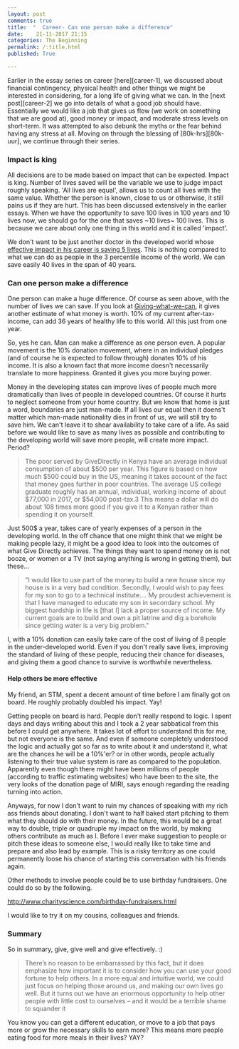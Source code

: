 ```yaml
---
layout: post
comments: true
title:  "  Career- Can one person make a difference"
date:    21-11-2017 21:15
categories: The Beginning
permalink: /:title.html
published: True

---
```


Earlier in the essay series on career [here][career-1], we discussed about financial contingency, physical health and other things we might be interested in considering, for a long life of giving what we can. In the [next post][career-2] we go into details of what a good job should have. Essentially we would like a job that gives us flow (we work on something that we are good at), good money or impact, and moderate stress levels on short-term. It was attempted to also debunk the myths or the fear behind having any stress at all. Moving on through the blessing of [80k-hrs][80k-uur], we continue through their series.

### Impact is king

All decisions are to be made based on Impact that can be expected. Impact is king. Number of lives saved will be the variable we use to judge impact roughly speaking. 'All lives are equal', allows us to count all lives with the same value. Whether the person is known, close to us or otherwise, it still pains us if they are hurt. This has been discussed extensively in the earlier essays. When we have the opportunity to save 100 lives in 100 years and 10 lives now, we should go for the one that saves ~10 lives~ 100 lives. This is because we care about only one thing in this world and it is called 'impact'.

We don't want to be just another doctor in the developed world whose [effective impact in his career is saving 5 lives][80k-one-person-diff]. This is nothing compared to what we can do as people in the 3 percentile income of the world. We can save easily 40 lives in the span of 40 years.

[80k-one-person-diff]:https://80000hours.org/career-guide/how-much-difference-can-one-person-make/

### Can one person make a difference

[giving-what-we-can]:https://www.givingwhatwecan.org/get-involved/how-rich-am-i/

One person can make a huge difference. Of course as seen above, with the number of lives we can save. If you look at [Giving-what-we-can][giving-what-we-can], it gives another estimate of what money is worth. 10% of my current after-tax-income,  can add 36 years of healthy life to this world. All this just from one year.

So, yes he can. Man can make a difference as one person even. A popular movement is the 10% donation movement, where in an individual pledges (and of course he is expected to follow through) donates 10% of his income. It is also a known fact that more income doesn't necessarily translate to more happiness. Granted it gives you more buying power.

Money in the developing states can improve lives of people much more dramatically than lives of people in developed countries. Of course it hurts to neglect someone from your home country. But we know that home is just a word, boundaries are just man-made. If all lives our equal then it doens't matter which man-made nationality dies in front of us, we will still try to save him. We can't leave it to shear availability to take care of a life. As said before we would like to save as many lives as possible and contributing to the developing world will save more people, will create more impact. Period?

> The poor served by GiveDirectly in Kenya have an average individual consumption of about $500 per year. This figure is based on how much $500 could buy in the US, meaning it takes account of the fact that money goes further in poor countries. The average US college graduate roughly has an annual, individual, working income of about $77,000 in 2017, or $54,000 post-tax.3 This means a dollar will do about 108 times more good if you give it to a Kenyan rather than spending it on yourself.

Just 500$ a year, takes care of yearly expenses of a person in the developing world. In the off chance that one might think that we might be making people lazy, it might be a good idea to look into the outcomes of what Give Directly achieves. The things they want to spend money on is not booze, or women or a TV (not saying anything is wrong in getting them), but these...

>"I would like to use part of the money to build a new house since my house is in a very bad condition. Secondly, I would wish to pay fees for my son to go to a technical institute…. My proudest achievement is that I have managed to educate my son in secondary school. My biggest hardship in life is [that I] lack a proper source of income. My current goals are to build and own a pit latrine and dig a borehole since getting water is a very big problem."

I, with a 10% donation can easily take care of the cost of living of 8 people in the under-developed world. Even if you don't really save lives, improving the standard of living of these people, reducing their chance for diseases, and giving them a good chance to survive is worthwhile nevertheless.

#### Help others be more effective

My friend, an STM, spent a decent amount of time before I am finally got on board. He roughly probably doubled his impact. Yay!

Getting people on board is hard. People don't really respond to logic. I spent days and days writing about this and I took a 2 year sabbatical from this before I could get anywhere. It takes lot of effort to understand this for me, but not everyone is the same. And even if someone completely understood the logic and actually got so far as to write about it and understand it, what are the chances he will be a 10%'er? or in other words, people actually listening to their true value system is rare as compared to the population. Apparently even though there might have been millions of people (according to traffic estimating websites) who have been to the site, the very looks of the donation page of MIRI, says enough regarding the reading turning into action.

Anyways, for now I don't want to ruin my chances of speaking with my rich ass friends about donating. I don't want to half baked start pitching to them what they should do with their money. In the future, this would be a great way to double, triple or quadruple my impact on the world, by making others contribute as much as I. Before I ever make suggestion to people or pitch these ideas to someone else, I would really like to take time and prepare and also lead by example. This is a risky territory as one could permanently loose his chance of starting this conversation with his friends again.

Other methods to involve people could be to use birthday fundraisers. One could do so by the following.

http://www.charityscience.com/birthday-fundraisers.html

I would like to try it on my cousins, colleagues and friends.

### Summary

So in summary, give, give well and give effectively. :)

>There’s no reason to be embarrassed by this fact, but it does emphasize how important it is to consider how you can use your good fortune to help others. In a more equal and intuitive world, we could just focus on helping those around us, and making our own lives go well. But it turns out we have an enormous opportunity to help other people with little cost to ourselves – and it would be a terrible shame to squander it

You know you can get a different education, or move to a job that pays more or grow the necessary skills to earn more?
This means more people eating food for more meals in their lives? YAY?

<!--
### Choosing an area to focus on

>The standard advice is to do whatever most interests you, and most people seem to end up working on whichever social problem first grabs their attention.

You cannot allow availability to choose for you what you should work on. You are not a stupid ass nigger, you have science and you have tools to make better decisions or the best decisions given little information.

The career advice by [80k hrs][80k-uur]

>Big in scale: What’s the magnitude of this problem? How much does it affect people’s lives today? How much effect will solving it have in the long-run?
>Neglected: How many people and resources are already dedicated to tackling this problem? How well allocated are the resources that are currently being dedicated to the problem? Are there good reasons why markets or governments aren’t already making progress on this problem?
>Solvable: How easy would it be to make progress on this problem? Do interventions already exist to solve this problem effectively, and how strong is the evidence behind them?
>To find the problem you should work on, also consider, personal fit. Could you become motivated to work on this problem? If you’re later in your career, do you have relevant expertise?

These are basics that you want to consider while making a decision on which problem you want to work on.

### Worlds biggest problems to be focussing on

So the [80k hrs][80k-uur] website suggests [a list][80k-list] of most pressing problems for me to work on. Taking the quiz on which problem would suit me, I think is a very wrong idea. I trust 80k's sincere research and judgement on their evaluation. However, which problem I want to work on, as is focused by 80k, depends on someother things than the most pressing situation. Personal fit is something that [80k hrs][80k-uur] has constantly been talking about. They even say:

>Finally, factor in personal fit. We don’t think everyone should work on the number one problem. If you’re a great fit for an area, you might have over 10 times as much impact as in one that doesn’t motivate you. So this could easily change your personal ranking.

>Just remember there are many ways to help solve each problem, so it’s usually possible to find work you enjoy. Moreover, it’s easier to develop new passions than most people expect.

I will look at a few problems and look into their profiles to see how I can contribute in this region.

### My profile
I look at all my friends, and the best case reachable example, is in the next few years earning 200s a year and donating around 100k, by working on data science. Maybe it is not too late to do my studies again. I have no idea how feasible this is. I have to move countries, to start with and I am already 26, not sure how much of a criterion age is.

I enjoy going deep into engineering. Answering questions or highly fundamental things, or predicting solutions for the reality, learning about things that I think are crazy (like designing a machine where in two objects are positioned at an accuracy of 100 micron, and people are able to solve complex matters). I would love to write code. I see that I have no affinity towards management. I am an engineering guy and I like solving problems. In my free time I would like to organize events ror birthdays.

Recently I found myself thinking about not leaving the place I work at as things are slowly getting more complex and interesting. Rather, I think I it takes some time to get up to speed before you go deeper into the complex dynamics of the machine that works with electrons, I would easily I feel would love to be the guy developing concepts day in and day out which result in high impact solutions for my company.

Anything challenging is welcome I guess with the addition that I would like to stay in it for a bit long, as I can become really good at it. And that everything takes time. If its not lithography or vacuum design its going to be some thing else. I don't want to sabotage the rest of my life because of the decision I took to be in this field only for one year now. Always measure in impact. But currently I am trying to understand personal fit.

I suspect doing a phd or doing things in mathematics or economics or statistics, sounds quite interesting. My point being I can. However, I need to admit although I might have good grades  in particular subjects, I didn't actually understand every single detail of it. Especially maths, parts with all the different type of domains, I never really got them. All over, I think I kept lacking some information with regard to maths. But despite my handicap, if grades were any indication, I did score quite good in subject related to dynamics, numerical methods, all involving matrices. Even with dynamics, the ultra basics for me is shaky. For example how does the equation of perturbation even work. Why does it work? At some point you see it works and you just accept such things.

How about I do some courses in economics.i.e., look at the most pressing problem, and if they say they don't really need money (money is not the bottle neck) and if they say they need researchers, why not I try to be one. I suspect it is as far-fetched as becoming a data-scientist. As in both cases an eghx has to branch to a new field spend some time there and then bolt to the US. With Economics however, I guess I can apply for a phd. The good bad and the most ugly question is why would anyone in their right mind offer you a phd instead of TOM DICK and HARRY who have done their bachelors in economics. I don't know the first thing about it. but I can learn?

Maybe I can start with a masters course and convert it to a phd? What about funding? MAn this is going to be so hard to come up with some answer regarding what I am going to do in the future.

And why did an stm say just do profiles of people you know, that should give you a good idea on what you could do and how to move to the US.

I see that I could also go in the way I am going, and slowly branch to managing high impact projects which will involve both technical and manegerial skills.

#### Skillsets

My current skillsets are being able to work in new new topics repeatedly, mild python scripting knowledge, design knowldege, problem solving analytical, Worked in the precision industry for over a year.

### Over 30 years learning new things how to use?

#### Global priorities research

Most needed are researchers, and in particular:

Researchers trained in economics, mathematics, or philosophy to develop the methodology for setting global priorities.
Researchers trained in social and natural sciences with the ability to collect data and analyse specific global problems.
and people who can do research and manegirial works.

The idea is to be of real high impact by helping other researchers and the research group to keep focus and prioritize what is important. You could also publish. My grade of 7.5/10 for my master thesis is not representative of the work I put in or the success of my project. The research direction didn't come from me, as I barely had experience in it. I trusted the faculty to give me a good assignment. Unfortunately, it was more about taking an idea and implementing it to see if it works. Went quite deep into linear algebra. I did a lot of coding, and read a lot of papers. Did everything I could with my time to solve the issue. I dived heavily into the theory, but unfortunately, I didn't think of some fundamental things that questioned the need of my research or the use of it. My goal was not to do research unfortunately, my goal was to learn from the best and learn as much as I could. I spent several hours a day working on python, I spent several months understanding the fundamentals and why things came about. But I do think I am work slow (citation needed, compared to what?)

My point is I learn quick, I work hard when I have a personal stake in the situation. I am sure I can step up and with long time spent on it I can definitely kill. Every extra hour I spend at work would mean more impact and that would be life, essentially. So great.

My current boss thinks I work fast, I pick up things quickly. He didn't expect me to finish the project I had started at the beginning of the job within one month, but guess what. I stepped in for several projects and delivered results according to him at pretty good speed. From knowing nothing in a project, I have delivered, and I continue to deliver, its everyday bro.

But, I don't have an economics degree/math/philosophy. In fact economics is something that I have never done. Managing I guess I can. I have never really done it though, other than organising events and some leadership here and there. I am NOT a natural leader, I don't always lead, it depends on the 'status' at a location. If people are indecisive, I can tell them what to do.

Off the bat they say money is not really the bottle neck here. Of course I could donate, but
#### Health in poor countries

A very close to my heart kind of thing. Every human can connect with it.

> Every year around ten million people in poorer countries die of illnesses that can be very cheaply prevented or managed, including malaria, HIV, tuberculosis and diarrhoea. Tens of millions more suffer from persistent undernutrition or parasitic diseases that cause them to be less mentally and physically capable than they otherwise would be.

>Options for working on the problem include serving as a donor to effective projects, working as an economist in intergovernmental organizations such as the World Bank or World Health Organization, or starting or working in a non-profit that scales up proven treatments.

Wow, is economics king? Everywhere they seem to need economists, I guess one creates more impact not by donating, but by working effectively. Period. Wow the work that 80k hrs is doing is incredible. I could be that economist.

An idea could be during the month that I am in india, I could do a course in economics and a course in data science. I am quite inclined to do these as it would free me from the burden of writing. and I honestly wouldn't mind working on these for 4 hrs a day even. Have some pretty decent deadlines and in those 36 days actually crack something.

These two seem to repeating themselves time and again and show themselves in diffenet colors. As a data scientist I could always work on other problems elsewhere with the power I wield.

No points for guessing that somehow an economics phd will help!

>What skill sets and resources are most needed?
The ability to fundraise large sums, or move money within bureaucracies to better projects.
People with on-the-ground logistical skills in international development (i.e. the kind of person who could get 100,000 malaria nets distributed in Africa).
Entrepreneurs (mostly in non-profits but also sometimes for-profits) who could found one of these charities.
Development economists and cost-effectiveness researchers, including economists, statisticians and disease control experts.
Money to fund GiveWell recommended charities.
We think that people capable of starting outstanding projects in this area are likely to be able to attract the necessary funding, making the area mostly talent constrained.

Of course donating is an option, but it needs to be evaluated what could be my contribution. For example, maybe I can hire to economicians to work on this topic for me. How about that?

Impression I get, money is not really the problem, this problem is only sometimes recommended.

I will come back to this, having first gone a full circle on what needs to be done in this world to begin with?

#### Artificail intelligence

Looking at [this video][ai-video] it definitely puts the fear of AI into everybody. The arguments made are strong. A gist is that AI has all the necessary ingredients to become the next industrial revolution. The growth would be super quick, once stable AI is made that can think for itself. The issue lies in understanding what should be the morals of an AI. Cause the AI can quickly become too powerful as it has an almost infinite memory and it can possibly not be controlled. When wielded right it could be the most powerful.


Looking at this the picture I get is that I can't reallyu work for it other than in a manegerial role, a role that brings huge funding and the like. Economists don't really haave a role but policy makers are also wanted here.

Earning to give is an option. There seems to be a surplus with big institutions that would typically get academic funding, but there is hardly any with orgs like MIRI. Donating to them is still an option.




[ai-video]:https://youtu.be/MnT1xgZgkpk


#### donating

This seems like a great option. As I said earlier in this post, I see myself in comparitive roles where I might actually be. I suspect at max if I moved to data science, I could earn about 200k on a really good year of which 100k should be easy to give. Where I give this money, is easy I think. I will look at the current scenario of as in the [80 k webiste][80k-list] and donate to which scenario has a bottleneck with money. Every year I could evaluate my decision. Or maybe I should just look at places like givewell, which can reliably convert your money to people in the most efficient way known. Maybe a mix of both, as some things are hard to evaluate.

One thing that suprises me is that there are only 2500 people who have pledged the 10% thing. The way I see the pop up on 80k website often, especially in global prio research suggesting that they want to do one on one help, is only suggesting to me that , considering their budget of 115 pounds, that there are few people and few people working on these things.

Maybe data science can take me further than I need to go?

>You’re a good fit for a higher earning option. Don’t become a consultant if you’d hate it – you’ll be more likely to burn out and put your career in a worse long-term position, and you won’t earn that much anyway. Even if you only care about your impact, it’s important to be good at your job.
You want to gain skills in a higher earning option (for use in more direct work later on), and earning to give could help you to stay engaged with social impact while you do so. (In the next article we explain why it’s important to gain “career capital”.)
You’re very uncertain about which problems are most pressing. Earning to give provides the most flexibility because you can easily change where you donate, or even save the money and give later.
You want to contribute to an area that is more funding-constrained rather than talent constrained.
In fact, if you’re especially focused on the global problems we think are most pressing, especially within the effective altruism community, then we don’t think earning to give should be your first choice. This is because these areas seem more talent constrained than funding constrained. Instead, we recommend trying to first contribute directly, in effective non-profits, government or research.

More red flags,  dont make it your first option.

Earning to give is recommended only if it is a good fit. And for example, the current job or data science, both should work well I suspect!


[80k-list]:https://80000hours.org/articles/cause-selection/



https://80000hours.org/articles/earning-to-give/#whats-the-best-way-to-earn-to-give

>Look for an option where you have great personal fit – the chance to excel – that satisfies the following:

>Is higher-earning, and has a good outlook.
Offers flexible career capital, so you can switch out later if you change your mind.
Doesn’t cause harm


>Which jobs are highest-paying?
In short, it’s jobs in finance, management, medicine, law, real estate and technology. You can see a lot more data in this separate analysis.
.
What are some of the best options overall?
The following offer a good combination of pay, flexibility and outlook. We’ve also already advised people who’ve taken them and been satisfied.
.
These two paths are among the highest earning and build your skills, although they are very competitive.
.
Tech startup founder
Quantitative trading
Some other promising options taken by plenty of people we’ve advised include:
.
Software engineering
Startup early employee
Data science
Management consulting

>Law, investment banking and medicine are other obvious high earning options, but we think they’re a bit worse than the ones above based on their weaker combination of flexibility, growth of the area and direct impact. Art and Entertainment can be highly paid, but the chances of success are sufficiently low that the pay is low on average

>Choose an employer that matches your donation 1:1

#### summary
There are many ways you can contribute, Currently I see a large focus on economics to actually provide relief to regions like 'global prio research' and health in poor countries.

Donating is surely an option to every important scenario. But maybe as I am in my prime can do more.

Another option would be to work in the capacity of manager to assist people do high level tasks, while you prioritize the actual useful work needed to be done.

Managerial qualities, economics, data science are three things that seem to appear everywhere that can actually do good to the community.

Imagine doing a couple of courses online in economics and then actually following it up with a phd and a job. And at 40's say when you have spent enough time on the science, you can put your forces to actually help people in need more directly.

Currently I am going to move on further and explore career capital and the like, before actually making a more profound statement on this.


Do a summary on profiles enxt week, the different profiles next week, considering earning to give is an option.
---

>However, his focus on climate change wasn’t the result of a careful comparison of the pros and cons of different areas. Rather, by his own admission, he’d happened to read about it, and found it engaging because it was sciency and he was geeky.

>The problem with this approach is that you might happen to stumble across an area that’s just not that big, important or easy to make progress on. You’re also much more likely to stumble across the problems that already receive the most attention, which makes them lower impact.

>The nuclear power stations will all be switched off in a few years. How can we keep Britain’s lights on? …unplug your mobile-phone charger when it’s not in use.


---

>Finally, factor in personal fit. We don’t think everyone should work on the number one problem. If you’re a great fit for an area, you might have over 10 times as much impact as in one that doesn’t motivate you. So this could easily change your personal ranking.

Just remember there are many ways to help solve each problem, so it’s usually possible to find work you enjoy. Moreover, it’s easier to develop new passions than most people expect.

Despite all the uncertainties, your choice of problem might be the single biggest decision in determining your impact.

>if you want to do good in the world, it’s worth really taking the time to learn about different global problems, and how you might contribute to them. It takes time, and there’s a lot to learn, but it’s hard to imagine anything more interesting, or more important.


>Apply this to your own career
Using the resources above, write down the three global problems that you think are most pressing for you to work on. Your personal list will depend on your values, empirical assumptions, and personal fit with the areas.

For each problem, list out some specific career options you could take that would help the problem. You can get ideas in our profiles, as well as further reading on each area. Also remember you can contribute to any problem area through donations and advocacy, even if it’s not the focus of your day job.

This list of problems is just a starting point. The next step is to find concrete career options that will make a difference within the area, which we cover in the next article, then to find an option with excellent personal fit, which we also cover later.


[career-1]:/career.html
[career-2]:/career(2).html
[80k-uur]:https://80000hours.org/career-guide/how-much-difference-can-one-person-make/
-->
